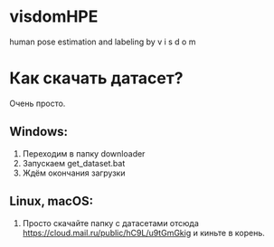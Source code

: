 # visdomHPE
human pose estimation and labeling by v i s d o m

# Как скачать датасет?
Очень просто.
## Windows:
1. Переходим в папку downloader
2. Запускаем get_dataset.bat
3. Ждём окончания загрузки
## Linux, macOS: 
1. Просто скачайте папку с датасетами отсюда https://cloud.mail.ru/public/hC9L/u9tGmGkig и киньте в корень.

